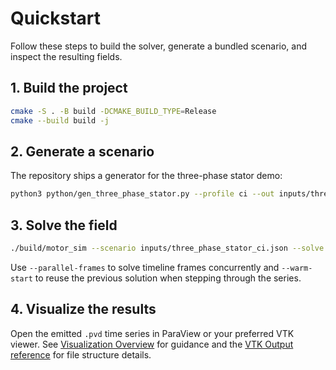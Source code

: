 # Quickstart

Follow these steps to build the solver, generate a bundled scenario, and inspect the resulting fields.

## 1. Build the project

```bash
cmake -S . -B build -DCMAKE_BUILD_TYPE=Release
cmake --build build -j
```

## 2. Generate a scenario

The repository ships a generator for the three-phase stator demo:

```bash
python3 python/gen_three_phase_stator.py --profile ci --out inputs/three_phase_stator_ci.json
```

## 3. Solve the field

```bash
./build/motor_sim --scenario inputs/three_phase_stator_ci.json --solve --vtk-series outputs/three_phase_ci.pvd
```

Use `--parallel-frames` to solve timeline frames concurrently and `--warm-start` to reuse the previous solution when stepping through the series.

## 4. Visualize the results

Open the emitted `.pvd` time series in ParaView or your preferred VTK viewer. See [Visualization Overview](user-guide/visualization/overview.md) for guidance and the [VTK Output reference](reference/file-formats/vtk.md) for file structure details.
